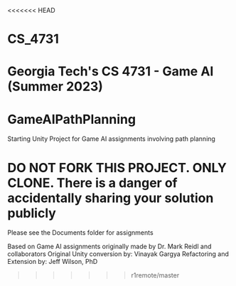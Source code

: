 <<<<<<< HEAD
# CS_4731
Georgia Tech's CS 4731 - Game AI (Summer 2023)
=======
# GameAIPathPlanning
Starting Unity Project for Game AI assignments involving path planning

# DO NOT FORK THIS PROJECT. ONLY CLONE. There is a danger of accidentally sharing your solution publicly

Please see the Documents folder for assignments

Based on Game AI assignments originally made by Dr. Mark Reidl and collaborators
Original Unity conversion by: Vinayak Gargya
Refactoring and Extension by: Jeff Wilson, PhD
>>>>>>> r1remote/master
